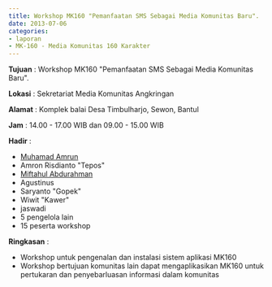 ```yaml
---
title: Workshop MK160 "Pemanfaatan SMS Sebagai Media Komunitas Baru".
date: 2013-07-06
categories:
- laporan
- MK-160 - Media Komunitas 160 Karakter
---
```



**Tujuan** : Workshop MK160 "Pemanfaatan SMS Sebagai Media Komunitas Baru".

**Lokasi** : Sekretariat Media Komunitas Angkringan 

**Alamat** : Komplek balai Desa Timbulharjo, Sewon, Bantul 

**Jam** : 14.00 - 17.00 WIB dan 09.00 - 15.00 WIB 

**Hadir** :
* [Muhamad Amrun](http://wiki.ciptamedia.org/wiki/Muhamad_Amrun)
* Amron Risdianto "Tepos"
* [Miftahul Abdurahman](http://wiki.ciptamedia.org/wiki/Miftahul_Abdurrakhman)
* Agustinus
* Saryanto "Gopek"
* Wiwit "Kawer"
* jaswadi 
* 5 pengelola lain
* 15 peserta workshop

**Ringkasan** :
* Workshop untuk pengenalan dan instalasi sistem aplikasi MK160
* Workshop bertujuan komunitas lain dapat mengaplikasikan MK160 untuk pertukaran dan penyebarluasan informasi dalam komunitas
